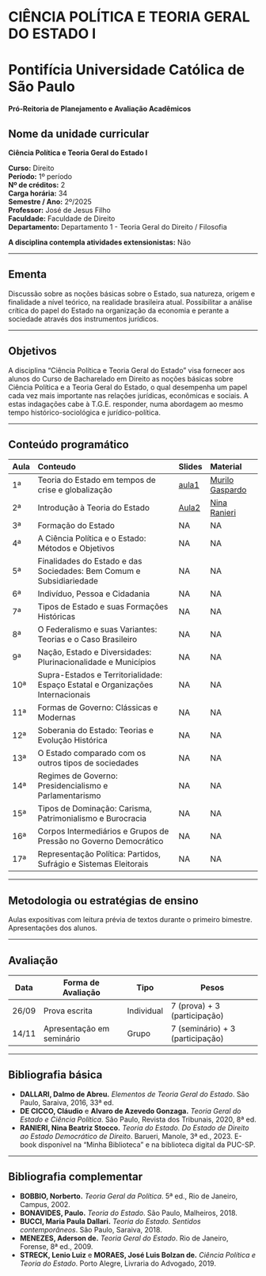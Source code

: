
<!-- README.md is generated from README.Rmd. Please edit that file -->

# CIÊNCIA POLÍTICA E TEORIA GERAL DO ESTADO I

<!-- badges: start -->
<!-- badges: end -->

# Pontifícia Universidade Católica de São Paulo

**Pró-Reitoria de Planejamento e Avaliação Acadêmicos**

## Nome da unidade curricular

**Ciência Política e Teoria Geral do Estado I**

**Curso:** Direito  
**Período:** 1º período  
**Nº de créditos:** 2  
**Carga horária:** 34  
**Semestre / Ano:** 2º/2025  
**Professor:** José de Jesus Filho  
**Faculdade:** Faculdade de Direito  
**Departamento:** Departamento 1 - Teoria Geral do Direito / Filosofia

**A disciplina contempla atividades extensionistas:** Não

------------------------------------------------------------------------

## Ementa

Discussão sobre as noções básicas sobre o Estado, sua natureza, origem e
finalidade a nível teórico, na realidade brasileira atual. Possibilitar
a análise crítica do papel do Estado na organização da economia e
perante a sociedade através dos instrumentos jurídicos.

------------------------------------------------------------------------

## Objetivos

A disciplina “Ciência Política e Teoria Geral do Estado” visa fornecer
aos alunos do Curso de Bacharelado em Direito as noções básicas sobre
Ciência Política e a Teoria Geral do Estado, o qual desempenha um papel
cada vez mais importante nas relações jurídicas, econômicas e sociais. A
estas indagações cabe à T.G.E. responder, numa abordagem ao mesmo tempo
histórico-sociológica e jurídico-política.

------------------------------------------------------------------------

## Conteúdo programático

| Aula | Conteudo | Slides | Material |
|:---|:---|:---|:---|
| 1ª | Teoria do Estado em tempos de crise e globalização | [aula1](https://jjesusfilho.github.io/tge1/slides/aula1/aula1.html#/title-slide) | [Murilo Gaspardo](https://drive.google.com/file/d/1rFhPEa9NWLjZ4MTNVAeTarvfJdC9f-A7/view?usp=drive_link) |
| 2ª | Introdução à Teoria do Estado | [Aula2](https://jjesusfilho.github.io/tge1/slides/aula1/aula2.html#/title-slide) | [Nina Ranieri](https://drive.google.com/file/d/1pxLaQptcaOvwWDgw19xiuEI-PyXrp1_3/view?usp=drive_link) |
| 3ª | Formação do Estado | NA | NA |
| 4ª | A Ciência Política e o Estado: Métodos e Objetivos | NA | NA |
| 5ª | Finalidades do Estado e das Sociedades: Bem Comum e Subsidiariedade | NA | NA |
| 6ª | Indivíduo, Pessoa e Cidadania | NA | NA |
| 7ª | Tipos de Estado e suas Formações Históricas | NA | NA |
| 8ª | O Federalismo e suas Variantes: Teorias e o Caso Brasileiro | NA | NA |
| 9ª | Nação, Estado e Diversidades: Plurinacionalidade e Municípios | NA | NA |
| 10ª | Supra-Estados e Territorialidade: Espaço Estatal e Organizações Internacionais | NA | NA |
| 11ª | Formas de Governo: Clássicas e Modernas | NA | NA |
| 12ª | Soberania do Estado: Teorias e Evolução Histórica | NA | NA |
| 13ª | O Estado comparado com os outros tipos de sociedades | NA | NA |
| 14ª | Regimes de Governo: Presidencialismo e Parlamentarismo | NA | NA |
| 15ª | Tipos de Dominação: Carisma, Patrimonialismo e Burocracia | NA | NA |
| 16ª | Corpos Intermediários e Grupos de Pressão no Governo Democrático | NA | NA |
| 17ª | Representação Política: Partidos, Sufrágio e Sistemas Eleitorais | NA | NA |

------------------------------------------------------------------------

## Metodologia ou estratégias de ensino

Aulas expositivas com leitura prévia de textos durante o primeiro
bimestre. Apresentações dos alunos.

------------------------------------------------------------------------

## Avaliação

| Data  | Forma de Avaliação        | Tipo       | Pesos                            |
|-------|---------------------------|------------|----------------------------------|
| 26/09 | Prova escrita             | Individual | 7 (prova) + 3 (participação)     |
| 14/11 | Apresentação em seminário | Grupo      | 7 (seminário) + 3 (participação) |

------------------------------------------------------------------------

## Bibliografia básica

- **DALLARI, Dalmo de Abreu.** *Elementos de Teoria Geral do Estado*.
  São Paulo, Saraiva, 2016, 33ª ed.  
- **DE CICCO, Cláudio** e **Alvaro de Azevedo Gonzaga.** *Teoria Geral
  do Estado e Ciência Política*. São Paulo, Revista dos Tribunais, 2020,
  8ª ed.  
- **RANIERI, Nina Beatriz Stocco.** *Teoria do Estado. Do Estado de
  Direito ao Estado Democrático de Direito*. Barueri, Manole, 3ª
  ed., 2023. E-book disponível na “Minha Biblioteca” e na biblioteca
  digital da PUC-SP.

------------------------------------------------------------------------

## Bibliografia complementar

- **BOBBIO, Norberto.** *Teoria Geral da Política*. 5ª ed., Rio de
  Janeiro, Campus, 2002.  
- **BONAVIDES, Paulo.** *Teoria do Estado*. São Paulo, Malheiros,
  2018.  
- **BUCCI, Maria Paula Dallari.** *Teoria do Estado. Sentidos
  contemporâneos*. São Paulo, Saraiva, 2018.  
- **MENEZES, Aderson de.** *Teoria Geral do Estado*. Rio de Janeiro,
  Forense, 8ª ed., 2009.  
- **STRECK, Lenio Luiz** e **MORAES, José Luis Bolzan de.** *Ciência
  Política e Teoria do Estado*. Porto Alegre, Livraria do Advogado,
  2019.
